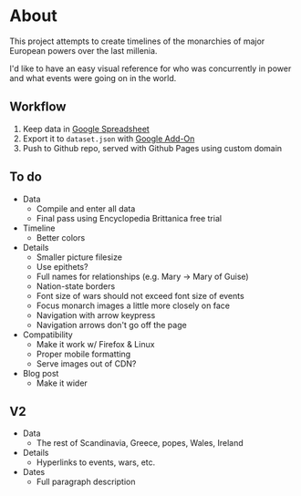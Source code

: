 # About

This project attempts to create timelines of the monarchies of major European powers over the last millenia.

I'd like to have an easy visual reference for who was concurrently in power and what events were going on in the world.

## Workflow

1. Keep data in [Google Spreadsheet](https://docs.google.com/spreadsheets/d/1gn-62AWtt5o4PnbMgzs6VUlbykweki1MGnm5nee7zTM/edit?usp=sharing)
2. Export it to `dataset.json` with [Google Add-On](https://chrome.google.com/webstore/detail/export-sheet-data/bfdcopkbamihhchdnjghdknibmcnfplk?hl=en)
3. Push to Github repo, served with Github Pages using custom domain

## To do

- Data
  - Compile and enter all data
  - Final pass using Encyclopedia Brittanica free trial
- Timeline
  - Better colors
- Details
  - Smaller picture filesize
  - Use epithets?
  - Full names for relationships (e.g. Mary -> Mary of Guise)
  - Nation-state borders
  - Font size of wars should not exceed font size of events
  - Focus monarch images a little more closely on face
  - Navigation with arrow keypress
  - Navigation arrows don't go off the page
- Compatibility
  - Make it work w/ Firefox & Linux
  - Proper mobile formatting
  - Serve images out of CDN?
- Blog post
  - Make it wider

## V2

- Data
  - The rest of Scandinavia, Greece, popes, Wales, Ireland
- Details
  - Hyperlinks to events, wars, etc.
- Dates
  - Full paragraph description
